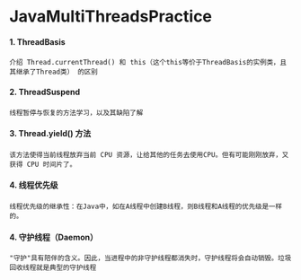 # JavaMultiThreadsPractice

#### 1. ThreadBasis
    介绍 Thread.currentThread() 和 this（这个this等价于ThreadBasis的实例类，且其继承了Thread类） 的区别
    
#### 2. ThreadSuspend
    线程暂停与恢复的方法学习，以及其缺陷了解

#### 3. Thread.yield() 方法
    该方法使得当前线程放弃当前 CPU 资源，让给其他的任务去使用CPU。但有可能刚刚放弃，又获得 CPU 时间片了。
    
#### 4. 线程优先级
    线程优先级的继承性：在Java中，如在A线程中创建B线程，则B线程和A线程的优先级是一样的。

#### 4. 守护线程（Daemon）
    "守护"具有陪伴的含义。因此，当进程中的非守护线程都消失时，守护线程将会自动销毁。垃圾回收线程就是典型的守护线程
